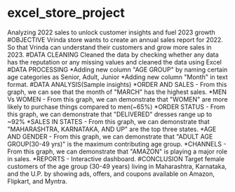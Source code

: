 # excel_store_project
Analyzing 2022 sales to unlock customer insights and fuel 2023 growth
#OBJECTIVE
     Vrinda store wants to create an annual sales report for 2022. So that Vrinda can understand their customers and grow more sales in 2023.
#DATA CLEANING
      Cleaned the data by checking whether any data has the reputation or any missing values and cleaned the data using Excel
#DATA PROCESSING
      *Adding new column "AGE GROUP" by naming certain age categories as Senior, Adult, Junior
      *Adding new column "Month" in text format.
#DATA ANALYSIS(Sample insights) 
      *ORDER AND SALES - From this graph, we can see that the month of "MARCH" has the highest sales.
      *MEN Vs WOMEN    - From this graph, we can demonstrate that "WOMEN" are more likely to purchase things compared to men(~65%)
      *ORDER STATUS    - From this graph, we can demonstrate that "DELIVERED" dresses range up to ~92%
      *SALES IN STATES - From this graph, we can demonstrate that "MAHARASHTRA, KARNATAKA, AND UP" are the top three states.
      *AGE AND GENDER  - From this graph, we can demonstrate that "ADULT AGE GROUP(30-49 yrs)" is the  maximum contributing age group.
      *CHANNELS        - From this graph, we can demonstrate that "AMAZON" is playing a major role in sales.
      *REPORTS         - Interactive dashboard.
#CONCLUSION
      Target female customers of the age group (30-49 years) living in Maharashtra, Karnataka, and the U.P. by showing ads, offers, and coupons available on Amazon, Flipkart, and Myntra. 
